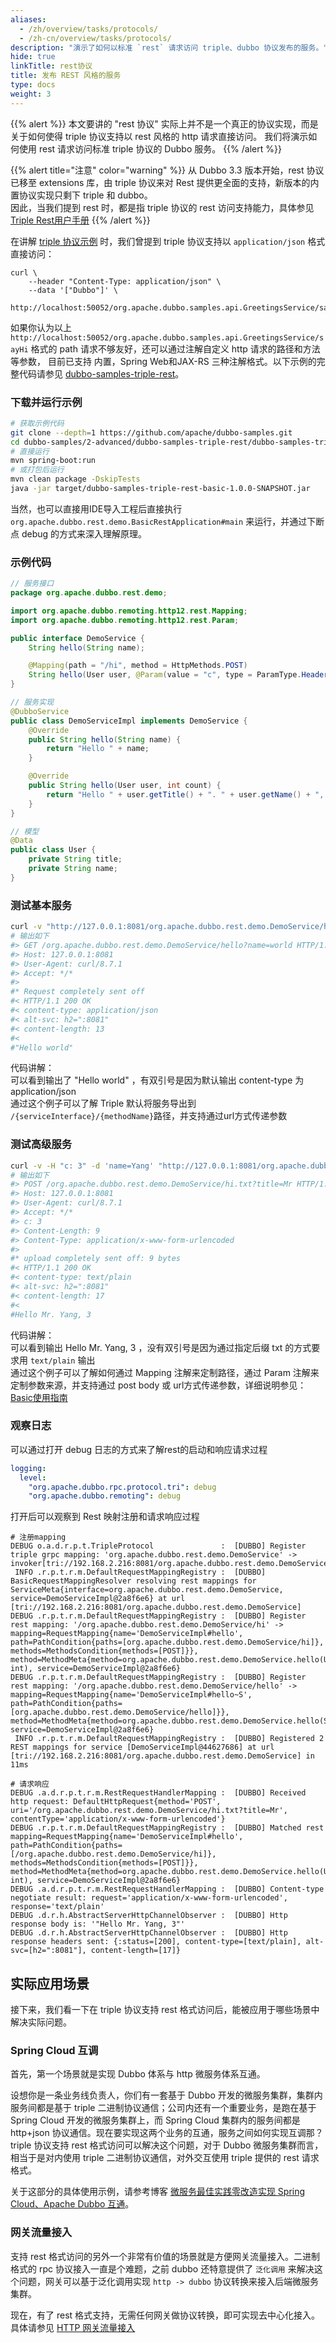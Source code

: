 ```yaml
---
aliases:
  - /zh/overview/tasks/protocols/
  - /zh-cn/overview/tasks/protocols/
description: "演示了如何以标准 `rest` 请求访问 triple、dubbo 协议发布的服务。"
hide: true
linkTitle: rest协议
title: 发布 REST 风格的服务
type: docs
weight: 3
---
```


{{% alert %}}
本文要讲的 "rest 协议" 实际上并不是一个真正的协议实现，而是关于如何使得 triple 协议支持以 rest 风格的 http 请求直接访问。
我们将演示如何使用 rest 请求访问标准 triple 协议的 Dubbo 服务。
{{% /alert %}}

{{% alert title="注意" color="warning" %}}
从 Dubbo 3.3 版本开始，rest 协议已移至 extensions 库，由 triple 协议来对 Rest 提供更全面的支持，新版本的内置协议实现只剩下 triple 和 dubbo。
<br>因此，当我们提到 rest 时，都是指 triple 协议的 rest 访问支持能力，具体参见 [Triple Rest用户手册](/zh-cn/overview/mannual/java-sdk/reference-manual/protocol/tripe-rest-manual/)
{{% /alert %}}

在讲解 [triple 协议示例](../triple/interface/#curl) 时，我们曾提到 triple 协议支持以 `application/json` 格式直接访问：

```shell
curl \
    --header "Content-Type: application/json" \
    --data '["Dubbo"]' \
    http://localhost:50052/org.apache.dubbo.samples.api.GreetingsService/sayHi/
```

如果你认为以上
`http://localhost:50052/org.apache.dubbo.samples.api.GreetingsService/sayHi` 格式的 path 请求不够友好，还可以通过注解自定义 http 请求的路径和方法等参数，
目前已支持 内置，Spring Web和JAX-RS 三种注解格式。以下示例的完整代码请参见 [dubbo-samples-triple-rest](https://github.com/apache/dubbo-samples/tree/master/2-advanced/dubbo-samples-triple-rest)。

### 下载并运行示例

```bash
# 获取示例代码
git clone --depth=1 https://github.com/apache/dubbo-samples.git
cd dubbo-samples/2-advanced/dubbo-samples-triple-rest/dubbo-samples-triple-rest-basic
# 直接运行
mvn spring-boot:run
# 或打包后运行
mvn clean package -DskipTests
java -jar target/dubbo-samples-triple-rest-basic-1.0.0-SNAPSHOT.jar
```

当然，也可以直接用IDE导入工程后直接执行
`org.apache.dubbo.rest.demo.BasicRestApplication#main` 来运行，并通过下断点 debug 的方式来深入理解原理。
<a name="DBA0D"></a>

### 示例代码

```java
// 服务接口
package org.apache.dubbo.rest.demo;

import org.apache.dubbo.remoting.http12.rest.Mapping;
import org.apache.dubbo.remoting.http12.rest.Param;

public interface DemoService {
    String hello(String name);

    @Mapping(path = "/hi", method = HttpMethods.POST)
    String hello(User user, @Param(value = "c", type = ParamType.Header) int count);
}

// 服务实现
@DubboService
public class DemoServiceImpl implements DemoService {
    @Override
    public String hello(String name) {
        return "Hello " + name;
    }

    @Override
    public String hello(User user, int count) {
        return "Hello " + user.getTitle() + ". " + user.getName() + ", " + count;
    }
}

// 模型
@Data
public class User {
    private String title;
    private String name;
}
```

<a name="H68dv"></a>

### 测试基本服务

```bash
curl -v "http://127.0.0.1:8081/org.apache.dubbo.rest.demo.DemoService/hello?name=world"
# 输出如下
#> GET /org.apache.dubbo.rest.demo.DemoService/hello?name=world HTTP/1.1
#> Host: 127.0.0.1:8081
#> User-Agent: curl/8.7.1
#> Accept: */*
#>
#* Request completely sent off
#< HTTP/1.1 200 OK
#< content-type: application/json
#< alt-svc: h2=":8081"
#< content-length: 13
#<
#"Hello world"
```

代码讲解：<br />可以看到输出了 "Hello world" ，有双引号是因为默认输出 content-type 为 application/json<br />通过这个例子可以了解 Triple 默认将服务导出到
`/{serviceInterface}/{methodName}`路径，并支持通过url方式传递参数
<a name="vSW6b"></a>

### 测试高级服务

```bash
curl -v -H "c: 3" -d 'name=Yang' "http://127.0.0.1:8081/org.apache.dubbo.rest.demo.DemoService/hi.txt?title=Mr"
# 输出如下
#> POST /org.apache.dubbo.rest.demo.DemoService/hi.txt?title=Mr HTTP/1.1
#> Host: 127.0.0.1:8081
#> User-Agent: curl/8.7.1
#> Accept: */*
#> c: 3
#> Content-Length: 9
#> Content-Type: application/x-www-form-urlencoded
#>
#* upload completely sent off: 9 bytes
#< HTTP/1.1 200 OK
#< content-type: text/plain
#< alt-svc: h2=":8081"
#< content-length: 17
#<
#Hello Mr. Yang, 3
```

代码讲解：<br />可以看到输出 Hello Mr. Yang, 3 ，没有双引号是因为通过指定后缀 txt 的方式要求用 `text/plain` 输出<br />通过这个例子可以了解如何通过 Mapping 注解来定制路径，通过 Param 注解来定制参数来源，并支持通过 post body 或 url方式传递参数，详细说明参见： [Basic使用指南](/zh-cn/overview/mannual/java-sdk/reference-manual/protocol/tripe-rest-manual/#GdlnC)
<a name="KNfuq"></a>

### 观察日志

可以通过打开 debug 日志的方式来了解rest的启动和响应请求过程

```yaml
logging:
  level:
    "org.apache.dubbo.rpc.protocol.tri": debug
    "org.apache.dubbo.remoting": debug
```

打开后可以观察到 Rest 映射注册和请求响应过程

```
# 注册mapping
DEBUG o.a.d.r.p.t.TripleProtocol               :  [DUBBO] Register triple grpc mapping: 'org.apache.dubbo.rest.demo.DemoService' -> invoker[tri://192.168.2.216:8081/org.apache.dubbo.rest.demo.DemoService]
 INFO .r.p.t.r.m.DefaultRequestMappingRegistry :  [DUBBO] BasicRequestMappingResolver resolving rest mappings for ServiceMeta{interface=org.apache.dubbo.rest.demo.DemoService, service=DemoServiceImpl@2a8f6e6} at url [tri://192.168.2.216:8081/org.apache.dubbo.rest.demo.DemoService]
DEBUG .r.p.t.r.m.DefaultRequestMappingRegistry :  [DUBBO] Register rest mapping: '/org.apache.dubbo.rest.demo.DemoService/hi' -> mapping=RequestMapping{name='DemoServiceImpl#hello', path=PathCondition{paths=[org.apache.dubbo.rest.demo.DemoService/hi]}, methods=MethodsCondition{methods=[POST]}}, method=MethodMeta{method=org.apache.dubbo.rest.demo.DemoService.hello(User, int), service=DemoServiceImpl@2a8f6e6}
DEBUG .r.p.t.r.m.DefaultRequestMappingRegistry :  [DUBBO] Register rest mapping: '/org.apache.dubbo.rest.demo.DemoService/hello' -> mapping=RequestMapping{name='DemoServiceImpl#hello~S', path=PathCondition{paths=[org.apache.dubbo.rest.demo.DemoService/hello]}}, method=MethodMeta{method=org.apache.dubbo.rest.demo.DemoService.hello(String), service=DemoServiceImpl@2a8f6e6}
 INFO .r.p.t.r.m.DefaultRequestMappingRegistry :  [DUBBO] Registered 2 REST mappings for service [DemoServiceImpl@44627686] at url [tri://192.168.2.216:8081/org.apache.dubbo.rest.demo.DemoService] in 11ms

# 请求响应
DEBUG .a.d.r.p.t.r.m.RestRequestHandlerMapping :  [DUBBO] Received http request: DefaultHttpRequest{method='POST', uri='/org.apache.dubbo.rest.demo.DemoService/hi.txt?title=Mr', contentType='application/x-www-form-urlencoded'}
DEBUG .r.p.t.r.m.DefaultRequestMappingRegistry :  [DUBBO] Matched rest mapping=RequestMapping{name='DemoServiceImpl#hello', path=PathCondition{paths=[/org.apache.dubbo.rest.demo.DemoService/hi]}, methods=MethodsCondition{methods=[POST]}}, method=MethodMeta{method=org.apache.dubbo.rest.demo.DemoService.hello(User, int), service=DemoServiceImpl@2a8f6e6}
DEBUG .a.d.r.p.t.r.m.RestRequestHandlerMapping :  [DUBBO] Content-type negotiate result: request='application/x-www-form-urlencoded', response='text/plain'
DEBUG .d.r.h.AbstractServerHttpChannelObserver :  [DUBBO] Http response body is: '"Hello Mr. Yang, 3"'
DEBUG .d.r.h.AbstractServerHttpChannelObserver :  [DUBBO] Http response headers sent: {:status=[200], content-type=[text/plain], alt-svc=[h2=":8081"], content-length=[17]}
```

## 实际应用场景

接下来，我们看一下在 triple 协议支持 rest 格式访问后，能被应用于哪些场景中解决实际问题。

### Spring Cloud 互调

首先，第一个场景就是实现 Dubbo 体系与 http 微服务体系互通。

设想你是一条业务线负责人，你们有一套基于 Dubbo 开发的微服务集群，集群内服务间都是基于 triple 二进制协议通信；公司内还有一个重要业务，是跑在基于 Spring Cloud 开发的微服务集群上，而 Spring Cloud 集群内的服务间都是 http+json 协议通信。现在要实现这两个业务的互通，服务之间如何实现互调那？triple 协议支持 rest 格式访问可以解决这个问题，对于 Dubbo 微服务集群而言，相当于是对内使用 triple 二进制协议通信，对外交互使用 triple 提供的 rest 请求格式。

关于这部分的具体使用示例，请参考博客 [微服务最佳实践零改造实现 Spring Cloud、Apache Dubbo 互通](/zh-cn/blog/2023/10/07/微服务最佳实践零改造实现-spring-cloud-apache-dubbo-互通/)。

### 网关流量接入

支持 rest 格式访问的另外一个非常有价值的场景就是方便网关流量接入。二进制格式的 rpc 协议接入一直是个难题，之前 dubbo 还特意提供了
`泛化调用` 来解决这个问题，网关可以基于泛化调用实现 `http -> dubbo` 协议转换来接入后端微服务集群。

现在，有了 rest 格式支持，无需任何网关做协议转换，即可实现去中心化接入。具体请参见 [HTTP 网关流量接入](../../gateway/)

